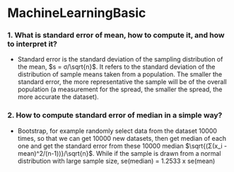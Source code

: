 # MachineLearningBasic
### 1. What is standard error of mean, how to compute it, and how to interpret it?
* Standard error is the standard deviation of the sampling distribution of the mean, $`s = σ/\sqrt{n}`$. It refers to the standard deviation of the distribution of sample means
taken from a population. The smaller the standard error, the more representative the sample will be of the overall population (a measurement for the
spread, the smaller the spread, the more accurate the dataset). 

### 2. How to compute standard error of median in a simple way?
* Bootstrap, for example randomly select data from the dataset 10000 times, so that we can get 10000 new datasets, then get median of each one and
get the standard error from these 10000 median $`\sqrt{(Σ(x_i - mean)^2/(n-1))}/\sqrt{n}`$.
While if the sample is drawn from a normal distribution with large sample size, se(median) = 1.2533 x se(mean)
